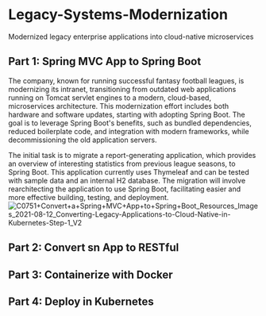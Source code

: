 # Legacy-Systems-Modernization
Modernized legacy enterprise applications into cloud-native microservices

## Part 1: Spring MVC App to Spring Boot
The company, known for running successful fantasy football leagues, is modernizing its intranet, transitioning from outdated web applications running on Tomcat servlet engines to a modern, cloud-based, microservices architecture. This modernization effort includes both hardware and software updates, starting with adopting Spring Boot. The goal is to leverage Spring Boot's benefits, such as bundled dependencies, reduced boilerplate code, and integration with modern frameworks, while decommissioning the old application servers.

The initial task is to migrate a report-generating application, which provides an overview of interesting statistics from previous league seasons, to Spring Boot. This application currently uses Thymeleaf and can be tested with sample data and an internal H2 database. The migration will involve rearchitecting the application to use Spring Boot, facilitating easier and more effective building, testing, and deployment.
![C0751+Convert+a+Spring+MVC+App+to+Spring+Boot_Resources_Images_2021-08-12_Converting-Legacy-Applications-to-Cloud-Native-in-Kubernetes-Step-1_V2](https://github.com/user-attachments/assets/97d52519-2269-4549-b278-23d6bc20d7dc)


## Part 2: Convert sn App to RESTful

## Part 3: Containerize with Docker

## Part 4: Deploy in Kubernetes
